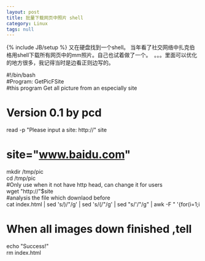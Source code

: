 ```yaml
---
layout: post
title: 批量下载网页中照片 shell
category: Linux
tags: null
---
```

{% include JB/setup %}
又在硬盘找到一个shell。 当年看了社交网络中扎克伯格用shell下载所有网页中的mm照片。自己也试着做了一个。  。。。里面可以优化的地方很多，我记得当时是边看正则边写的。  
         
#!/bin/bash  
#Program: GetPicFSite  
#this program Get all picture from an especially site  
# Version 0.1 by pcd  
read -p "Please input a site: http://" site  
# site="www.baidu.com"  
mkdir /tmp/pic  
cd /tmp/pic  
#Only use when it not have http head, can change it for users  
wget "http://"$site  
#analysis the file which downlaod before  
cat index.html | sed 's/)/\"/g' | sed 's/(/\"/g' | sed "s/\'/\"/g" | awk -F \" '{for(i=1;i  
  
# When all images down finished ,tell  
echo "Success!"  
rm index.html